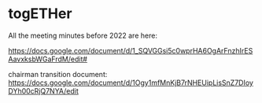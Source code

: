 # togETHer

All the meeting minutes before 2022 are here:

https://docs.google.com/document/d/1_SQVGGsi5c0wprHA6OgArFnzhIrESAavxksbWGaFrdM/edit#

chairman transition document:  
https://docs.google.com/document/d/1Ogy1mfMnKjB7rNHEUipLisSnZ7DIoyDYh00cRjQ7NYA/edit
